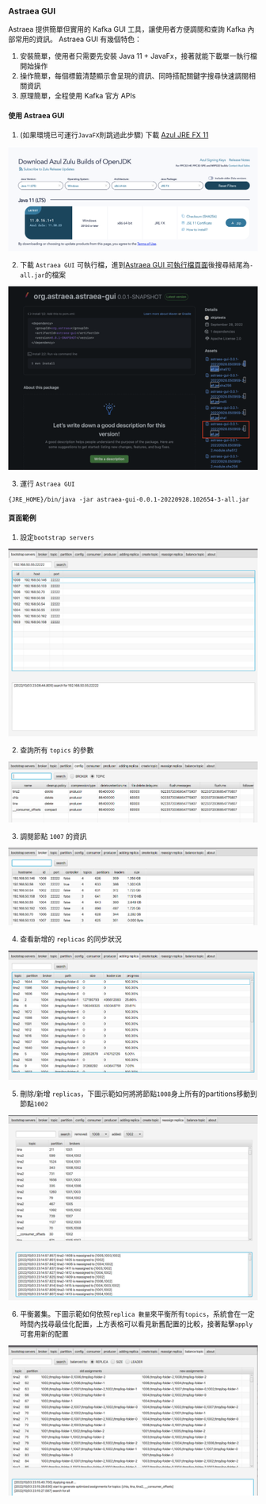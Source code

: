 ### Astraea GUI

Astraea 提供簡單但實用的 Kafka GUI 工具，讓使用者方便調閱和查詢 Kafka 內部常用的資訊。 Astraea GUI 有幾個特色：

1. 安裝簡單，使用者只需要先安裝 Java 11 + JavaFx，接著就能下載單一執行檔開始操作
2. 操作簡單，每個標籤清楚顯示會呈現的資訊、同時搭配關鍵字搜尋快速調閱相關資訊
3. 原理簡單，全程使用 Kafka 官方 APIs

#### 使用 Astraea GUI

1. (如果環境已可運行`JavaFX`則跳過此步驟) 下載 [Azul JRE FX 11](https://www.azul.com/downloads/?version=java-11-lts&os=windows&architecture=x86-64-bit&package=jre-fx)

![download_jre](gui/download_jre.png)

2. 下載 `Astraea GUI` 可執行檔，進到[Astraea GUI 可執行檔頁面](https://github.com/skiptests/astraea/packages/1652248)後搜尋結尾為`-all.jar`的檔案

![download_gui](gui/download_gui.png)

3. 運行 `Astraea GUI`

```shell
{JRE_HOME}/bin/java -jar astraea-gui-0.0.1-20220928.102654-3-all.jar
```

#### 頁面範例
1. 設定`bootstrap servers`

![setting](gui/setting.png)

2. 查詢所有 `topics` 的參數

![topic_config](gui/topic_config.png)

3. 調閱節點 `1007` 的資訊

![node](gui/brokers.png)

4. 查看新增的 `replicas` 的同步狀況

![adding_replica](gui/adding_replica.png)

5. 刪除/新增 `replicas`，下圖示範如何將將節點`1008`身上所有的partitions移動到節點`1002`

![adding_replica](gui/reassign_replica.png)

6. 平衡叢集。下圖示範如何依照`replica 數量`來平衡所有`topics`，系統會在一定時間內找尋最佳化配置，上方表格可以看見新舊配置的比較，接著點擊`apply`可套用新的配置

![balance](gui/balance.png)